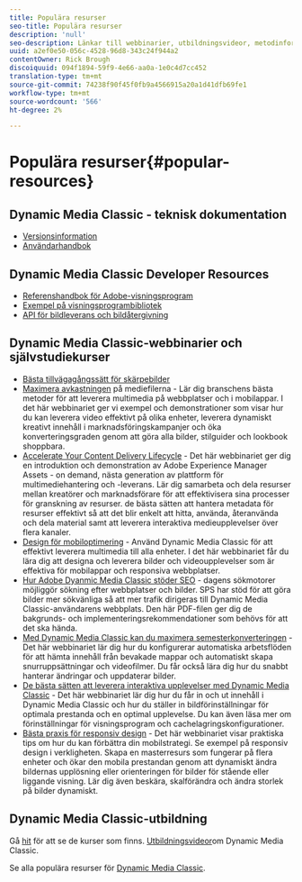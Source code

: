 ```yaml
---
title: Populära resurser
seo-title: Populära resurser
description: 'null'
seo-description: Länkar till webbinarier, utbildningsvideor, metodinformation och utvecklarresurser.
uuid: a2ef0e50-056c-4528-96d8-343c24f944a2
contentOwner: Rick Brough
discoiquuid: 094f1894-59f9-4e66-aa0a-1e0c4d7cc452
translation-type: tm+mt
source-git-commit: 74238f90f45f0fb9a4566915a20a1d41dfb69fe1
workflow-type: tm+mt
source-wordcount: '566'
ht-degree: 2%

---
```



# Populära resurser{#popular-resources}

## Dynamic Media Classic - teknisk dokumentation

* [Versionsinformation](https://docs.adobe.com/content/help/en/dynamic-media-developer-resources/release-notes/s7rn2017.html)
* [Användarhandbok](introduction.md)

## Dynamic Media Classic Developer Resources

* [Referenshandbok för Adobe-visningsprogram](https://docs.adobe.com/content/help/en/dynamic-media-developer-resources/library/home.html)
* [Exempel på visningsprogrambibliotek](https://landing.adobe.com/en/na/dynamic-media/ctir-2755/live-demos.html)
* [API för bildleverans och bildåtergivning](https://docs.adobe.com/content/help/en/dynamic-media-developer-resources/image-serving-api/home.html)

## Dynamic Media Classic-webbinarier och självstudiekurser

* [Bästa tillvägagångssätt för skärpebilder](/help/assets/s7_sharpening_images.pdf)
* [Maximera avkastningen](https://adobecustomersuccess.adobeconnect.com/p5ar3hfrrec/?launcher=false&amp;fcsContent=true&amp;pbMode=normal&amp;proto=true) på mediefilerna - Lär dig branschens bästa metoder för att leverera multimedia på webbplatser och i mobilappar. I det här webbinariet ger vi exempel och demonstrationer som visar hur du kan leverera video effektivt på olika enheter, leverera dynamiskt kreativt innehåll i marknadsföringskampanjer och öka konverteringsgraden genom att göra alla bilder, stilguider och lookbook shoppbara.
* [Accelerate Your Content Delivery Lifecycle](https://adobecustomersuccess.adobeconnect.com/p88ducm9pqv/) - Det här webbinariet ger dig en introduktion och demonstration av Adobe Experience Manager Assets - on demand, nästa generation av plattform för multimediehantering och -leverans. Lär dig samarbeta och dela resurser mellan kreatörer och marknadsförare för att effektivisera sina processer för granskning av resurser. de bästa sätten att hantera metadata för resurser effektivt så att det blir enkelt att hitta, använda, återanvända och dela material samt att leverera interaktiva medieupplevelser över flera kanaler.
* [Design för mobiloptimering](https://adobecustomersuccess.adobeconnect.com/p6oqd3wydif/?launcher=false&amp;fcsContent=true&amp;pbMode=normal&amp;proto=true) - Använd Dynamic Media Classic för att effektivt leverera multimedia till alla enheter. I det här webbinariet får du lära dig att designa och leverera bilder och videoupplevelser som är effektiva för mobilappar och responsiva webbplatser.
* [Hur Adobe Dyanmic Media Classic stöder SEO](/help/assets/s7_seo.pdf) - dagens sökmotorer möjliggör sökning efter webbplatser och bilder. SPS har stöd för att göra bilder mer sökvänliga så att mer trafik dirigeras till Dynamic Media Classic-användarens webbplats. Den här PDF-filen ger dig de bakgrunds- och implementeringsrekommendationer som behövs för att det ska hända.
* [Med Dynamic Media Classic kan du maximera semesterkonverteringen](https://adobecustomersuccess.adobeconnect.com/p32n1yr85c9/?proto=true) - Det här webbinariet lär dig hur du konfigurerar automatiska arbetsflöden för att hämta innehåll från bevakade mappar och automatiskt skapa snurruppsättningar och videofilmer. Du får också lära dig hur du snabbt hanterar ändringar och uppdaterar bilder.
* [De bästa sätten att leverera interaktiva upplevelser med Dynamic Media Classic](https://seminars.adobeconnect.com/p7wb8ej3u6d/) - Det här webbinariet lär dig hur du får in och ut innehåll i Dynamic Media Classic och hur du ställer in bildförinställningar för optimala prestanda och en optimal upplevelse. Du kan även läsa mer om förinställningar för visningsprogram och cachelagringskonfigurationer.
* [Bästa praxis för responsiv design](https://offers.adobe.com/en/na/marketing/landings/_40458_responsive_design_live_on_demand_webinar.html) - Det här webbinariet visar praktiska tips om hur du kan förbättra din mobilstrategi. Se exempel på responsiv design i verkligheten. Skapa en masterresurs som fungerar på flera enheter och ökar den mobila prestandan genom att dynamiskt ändra bildernas upplösning eller orienteringen för bilder för stående eller liggande visning. Lär dig även beskära, skalförändra och ändra storlek på bilder dynamiskt.

## Dynamic Media Classic-utbildning

Gå [hit](https://training.adobe.com/training/courses.html#product=adobe-scene7) för att se de kurser som finns.
[Utbildningsvideor](https://docs.adobe.com/content/help/en/dynamic-media-classic/using/intro/training-videos.html)om Dynamic Media Classic.

Se alla populära resurser för [Dynamic Media Classic](home.md).